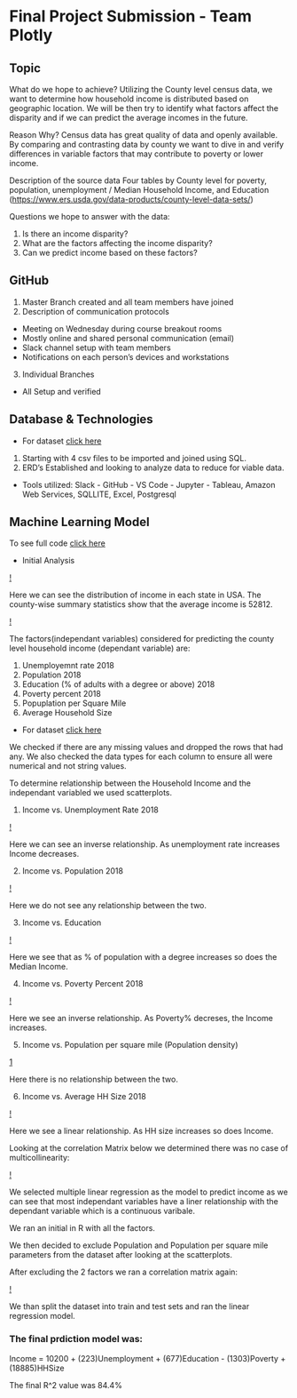 # Final Project Submission - Team Plotly

## Topic

What do we hope to achieve?
Utilizing the County level census data, we want to determine how household income is distributed based on geographic location. We will be then try to identify what factors affect the disparity and if we can predict the average incomes in the future.

Reason Why?
Census data has great quality of data and openly available.  By comparing and contrasting data by county we want to dive in and verify differences in variable factors that may contribute to poverty or lower income.

Description of the source data
Four tables by County level for poverty, population, unemployment / Median Household Income, and Education  (https://www.ers.usda.gov/data-products/county-level-data-sets/)

Questions we hope to answer with the data:
1) Is there an income disparity?
2) What are the factors affecting the income disparity?
3) Can we predict income based on these factors?


## GitHub

1. Master Branch created and all team members have joined
2. Description of communication protocols
  - Meeting on Wednesday during course breakout rooms
  - Mostly online and shared personal communication (email)
  - Slack channel setup with team members
  - Notifications on each person’s devices and workstations
3. Individual Branches
  - All Setup and verified

## Database & Technologies

-	For dataset [click here](finaltable.csv)
  1. Starting with 4 csv files to be imported and joined using SQL.
  2. ERD’s Established and looking to analyze data to reduce for viable data.


- Tools utilized:
Slack - GitHub - VS Code - Jupyter - Tableau, Amazon Web Services, SQLLITE, Excel, Postgresql

## Machine Learning Model

To see full code [click here](Final_Code.ipynb)

- Initial Analysis

[!](Images/Income_distribution.png)

Here we can see the distribution of income in each state in USA. The county-wise summary statistics show that the average income is 52812.

[!](Images/Summary.png)

The factors(independant variables) considered for predicting the county level household income (dependant variable) are:
1. Unemployemnt rate 2018
2. Population 2018
3. Education (% of adults with a degree or above) 2018
4. Poverty percent 2018
5. Popuplation per Square Mile
6. Average Household Size

-	For dataset [click here](finaltable.csv)

We checked if there are any missing values and dropped the rows that had any.
We also checked the data types for each column to ensure all were numerical and not string values.

To determine relationship between the Household Income and the independant variabled we used scatterplots.
1. Income vs. Unemployment Rate 2018

[!](Image/Incomevsemp.png)

Here we can see an inverse relationship. As unemployment rate increases Income decreases.

2. Income vs. Population 2018

[!](Image/Incomevspop.png)

Here we do not see any relationship between the two.

3. Income vs. Education

[!](Image/Incomevsedu.png)

Here we see that as % of population with a degree increases so does the Median Income.

4. Income vs. Poverty Percent 2018

[!](Image/Incomevspov.png)

Here we see an inverse relationship. As Poverty% decreses, the Income increases.

5. Income vs. Population per square mile (Population density)

[1](Image/Incomevspopsqmil.png)

Here there is no relationship between the two.

6. Income vs. Average HH Size 2018

[!](Image/IncomevsHHSize.png)

Here we see a linear relationship. As HH size increases so does Income.

Looking at the correlation Matrix below we determined there was no case of multicollinearity:

[!](Image/Correlation.png)

We selected multiple linear regression as the model to predict income as we can see that most independant variables have a liner relationship with the dependant variable which is a continuous varibale.

We ran an initial in R with all the factors. 

We then decided to exclude Population and Population per square mile parameters from the dataset after looking at the scatterplots.

After excluding the 2 factors we ran a correlation matrix again:

[!](Image/Matrix.png)

We than split the dataset into train and test sets and ran the linear regression model.

### The final prdiction model was:

Income = 10200 + (223)Unemployment + (677)Education - (1303)Poverty + (18885)HHSize

The final R^2 value was 84.4%
